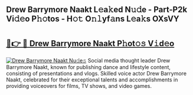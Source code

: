 ## Drew Barrymore Naakt L𝚎a𝚔ed N𝚞𝚍e - Part-P2k Vi𝚍𝚎o P𝚑𝚘tos - H𝚘𝚝 O𝚗𝚕yf𝚊ns L𝚎a𝚔s OXsVY

# <h2><a href="http://kfciil.oniu.top/?m=Drew+Barrymore+Naakt">🔗👉 🔴 Drew Barrymore Naakt P𝚑ot𝚘𝚜 V𝚒d𝚎o</a></h2>

[![Drew Barrymore Naakt Nu𝚍e𝚜](https://i.imgur.com/0qMVB7G.gif)](http://kfciil.oniu.top/?m=Drew+Barrymore+Naakt)
Social media thought leader Drew Barrymore Naakt, known for publishing dance and lifestyle content, consisting of presentations and vlogs. Skilled voice actor Drew Barrymore Naakt, celebrated for their exceptional talents and accomplishments in providing voiceovers for films, TV shows, and video games.  
